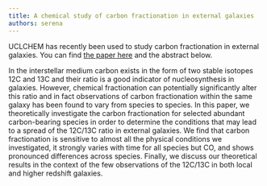 ```yaml
---
title: A chemical study of carbon fractionation in external galaxies
authors: serena
---
```

UCLCHEM has recently been used to study carbon fractionation in external galaxies. You can find [the paper here](https://arxiv.org/pdf/2007.12405.pdf) and the abstract below.

In the interstellar medium carbon exists in the form of two stable isotopes 12C and 13C and their ratio is a good indicator of nucleosynthesis in galaxies. However, chemical fractionation can potentially significantly alter this ratio and in fact observations of carbon fractionation within the same galaxy has been found to vary from species to species. In this paper, we theoretically investigate the carbon fractionation for selected abundant carbon-bearing species in order to determine the conditions that may lead to a spread of the 12C/13C ratio in external galaxies. We find that carbon fractionation is sensitive to almost all the physical conditions we investigated, it strongly varies with time for all species but CO, and shows pronounced differences across species. Finally, we discuss our theoretical results in the context of the few observations of the 12C/13C in both local and higher redshift galaxies.
